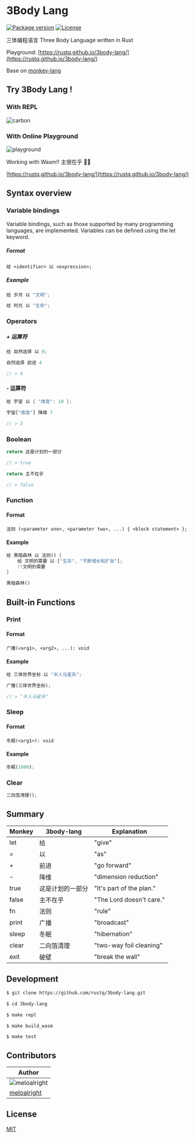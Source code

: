 # 3Body Lang

[![Package version](https://img.shields.io/crates/v/three_body_lang.svg)](https://crates.io/crates/three_body_lang)
[![License](https://img.shields.io/badge/license-MIT%20License-blue.svg)](https://github.com/rustq/three_body_lang/blob/master/LICENSE)

三体编程语言 Three Body Language written in Rust

Playground: [https://rustq.github.io/3body-lang/](https://rustq.github.io/3body-lang/)

Base on [monkey-lang](https://github.com/wadackel/rs-monkey-lang)

## Try 3Body Lang !

### With REPL

![carbon](https://user-images.githubusercontent.com/11075892/218237230-18000cfe-8db1-4bf7-979d-a11695039f35.png)


### With Online Playground

![playground](https://user-images.githubusercontent.com/11075892/218237993-c128c439-8048-406c-b043-0abcd33d4833.png)

Working with Wasm!! 主很在乎 👏🏻

[https://rustq.github.io/3body-lang/](https://rustq.github.io/3body-lang/)

## Syntax overview

### Variable bindings

Variable bindings, such as those supported by many programming languages, are implemented. Variables can be defined using the let keyword.

##### Format

```
给 <identifier> 以 <expression>;
```

##### Example

```rust
给 岁月 以 "文明";

给 时光 以 "生命";
```

### Operators

##### + 运算符

```rust
给 自然选择 以 0;

自然选择 前进 4

// > 4
```

#### - 运算符

```rust
给 宇宙 以 { "维度": 10 };

宇宙["维度"] 降维 7

// > 3
```

### Boolean

```rust
return 这是计划的一部分

// > true
```

```rust
return 主不在乎

// > false
```

### Function

#### Format

```
法则 (<parameter one>, <parameter two>, ...) { <block statement> };
```

#### Example

```rust
给 黑暗森林 以 法则() {
    给 文明的需要 以 ["生存", "不断增长和扩张"];
    !!文明的需要
}

黑暗森林()
```

## Built-in Functions

### Print

#### Format

```
广播(<arg1>, <arg2>, ...): void
```

#### Example

```rust
给 三体世界坐标 以 "半人马星系";

广播(三体世界坐标);

// > "半人马星系"
```

### Sleep

#### Format

```
冬眠(<arg1>): void
```

#### Example

```rust
冬眠(1000);
```

### Clear

```rust
二向箔清理();
```

## Summary

|Monkey|3body-lang|Explanation|
|---|---|---|
|let|给|"give"|
|=|以|"as"|
|+|前进|"go forward"|
|-|降维|"dimension reduction"|
|true|这是计划的一部分|"It's part of the plan."|
|false|主不在乎|"The Lord doesn't care."|
|fn|法则|"rule"|
|print|广播|"broadcast"|
|sleep|冬眠|"hibernation"|
|clear|二向箔清理|"two-way foil cleaning"|
|exit|破壁|"break the wall"|

## Development

```bash
$ git clone https://github.com/rustq/3body-lang.git

$ cd 3body-lang

$ make repl
```

```
$ make build_wasm
```

```
$ make test
```

## Contributors

| Author |
| ----------- |
| ![meloalright](https://avatars.githubusercontent.com/u/11075892?s=96&amp;v=4)       |
| [meloalright](https://github.com/meloalright)        |

## License

[MIT](https://opensource.org/licenses/MIT)
